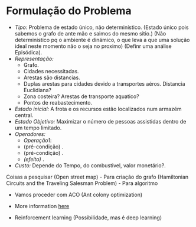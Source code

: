 # Formulação do Problema

- *Tipo:* Problema de estado único, não determinístico.
  (Estado único pois sabemos o grafo de ante mão e saimos do mesmo sitio.)
  (Não deterministico pq o ambiente é dinámico, o que leva a que uma solução ideal neste momento não o seja no proximo)
  (Definr uma análise Episódica).
- *Representação:*
  - Grafo.
  - Cidades necessitadas.
  - Arestas são distancias.
  - Duplas arestas para cidades devido a transportes aéros. Distancia Euclidiana?
  - Zona costeira? Arestas de transporte aquatico?
  - Pontos de reabastecimento.
- *Estado inicial:* A frota e os recursos estão localizados num armazém central.
- *Estado Objetivo:* Maximizar o número de pessoas assistidas dentro de um tempo limitado.
- *Operadores:*
  - _Operação1_:
  - (pré-condição) .
  - (pré-condição) .
  - *(efeito)* .
- *Custo:* Depende do Tempo, do combustivel, valor monetário?.


Coisas a pesquisar
(Open street map) - Para criação do grafo
(Hamiltonian Circuits and the Traveling Salesman Problem) - Para algoritmo

- Vamos proceder com ACO (Ant colony optimization)
- More information [here](https://www.sciencedirect.com/science/article/pii/S136655450700021X?casa_token=VEFaMiTImLkAAAAA:we1JoK1RsG7ATLda0LUacIV1TIRIAwVfaZjoHsy03o07Vo6KOaPb7Ktag8JOJvn5_rrWb4EPFdY)

- Reinforcement learning (Possibilidade, mas é deep learning)